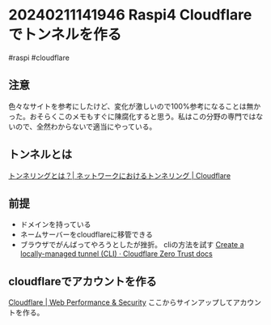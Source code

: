 # 20240211141946 Raspi4 Cloudflareでトンネルを作る
#raspi #cloudflare 

## 注意
色々なサイトを参考にしたけど、変化が激しいので100%参考になることは無かった。おそらくこのメモもすぐに陳腐化すると思う。私はこの分野の専門ではないので、全然わからないで適当にやっている。

## トンネルとは
[トンネリングとは？| ネットワークにおけるトンネリング | Cloudflare](https://www.cloudflare.com/ja-jp/learning/network-layer/what-is-tunneling/)

## 前提
- ドメインを持っている
- ネームサーバーをcloudflareに移管できる
- ブラウザでがんばってやろうとしたが挫折。 cliの方法を試す  [Create a locally-managed tunnel (CLI) · Cloudflare Zero Trust docs](https://developers.cloudflare.com/cloudflare-one/connections/connect-networks/get-started/create-local-tunnel/)

## cloudflareでアカウントを作る

[Cloudflare | Web Performance & Security](https://dash.cloudflare.com/sign-up)
ここからサインアップしてアカウントを作る。


